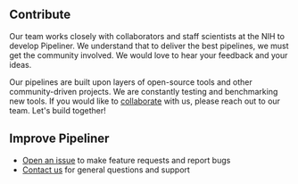 ## Contribute
Our team works closely with collaborators and staff scientists at the NIH to develop Pipeliner. We understand that to deliver the best pipelines, we must get the community involved. We would love to hear your feedback and your ideas. 

Our pipelines are built upon layers of open-source tools and other community-driven projects. We are constantly testing and benchmarking new tools. If you would like to [collaborate](https://github.com/CCBR/Pipeliner/wiki/Contact-us#contribute) with us, please reach out to our team. Let's build together!

## Improve Pipeliner
- [Open an issue](https://github.com/CCBR/Pipeliner/issues) to make feature requests and report bugs
- [Contact us][1] for general questions and support 


<!-- Relative links -->
  [1]: contact-us.md
